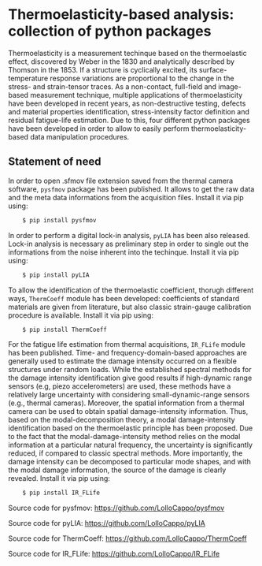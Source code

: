 # Thermoelasticity-based analysis: collection of python packages

Thermoelasticity is a measurement techinque based on the thermoelastic effect, discovered by Weber in the 1830 and analytically described by Thomson in the 1853. If a structure is cyclically excited, its surface-temperature response variations are proportional to the change in the stress- and strain-tensor traces. As a non-contact, full-field and image-based measurement technique, multiple applications of thermoelasticity have been developed in recent years, as non-destructive testing, defects and material properties identification, stress-intensity factor definition and residual fatigue-life estimation. Due to this, four different python packages have been developed in order to allow to easily perform thermoelasticity-based data manipulation procedures.

## Statement of need 

In order to open .sfmov file extension saved from the thermal camera software, `pysfmov` package has been published. It allows to get the raw data and the meta data informations from the acquisition files. Install it via pip using:
```python
    $ pip install pysfmov
```	
In order to perform a digital lock-in analysis, `pyLIA` has been also released. Lock-in analysis is necessary as preliminary step in order to single out the informations from the noise inherent into the techinque. Install it via pip using:
```python
    $ pip install pyLIA
```	
To allow the identification of the thermoelastic coefficient, thorugh different ways, `ThermCoeff` module has been developed: coefficients of standard materials are given from literature, but also classic strain-gauge calibration procedure is available. Install it via pip using:
```python
    $ pip install ThermCoeff
```	
For the fatigue life estimation from thermal acquisitions, `IR_FLife` module has been published. Time- and frequency-domain-based approaches are generally used to estimate the damage intensity occurred on a flexible structures under random loads. While the established spectral methods for the damage intensity identification give good results if high-dynamic range sensors (e.g, piezo accelerometers) are used, these methods have a relatively large uncertainty with considering small-dynamic-range sensors (e.g., thermal cameras). Moreover, the spatial information from a thermal camera can be used to obtain spatial damage-intensity information. Thus, based on the modal-decomposition theory, a modal damage-intensity identification based on the thermoelastic principle has been proposed. Due to the fact that the modal-damage-intensity method relies on the modal information at a particular natural frequency, the uncertainty is significantly reduced, if compared to classic spectral methods. More importantly, the damage intensity can be decomposed to particular mode shapes, and with the modal damage information, the source of the damage is clearly revealed. Install it via pip using:
```python
    $ pip install IR_FLife
```	

Source code for pysfmov: https://github.com/LolloCappo/pysfmov

Source code for pyLIA: https://github.com/LolloCappo/pyLIA

Source code for ThermCoeff: https://github.com/LolloCappo/ThermCoeff

Source code for IR_FLife: https://github.com/LolloCappo/IR_FLife

